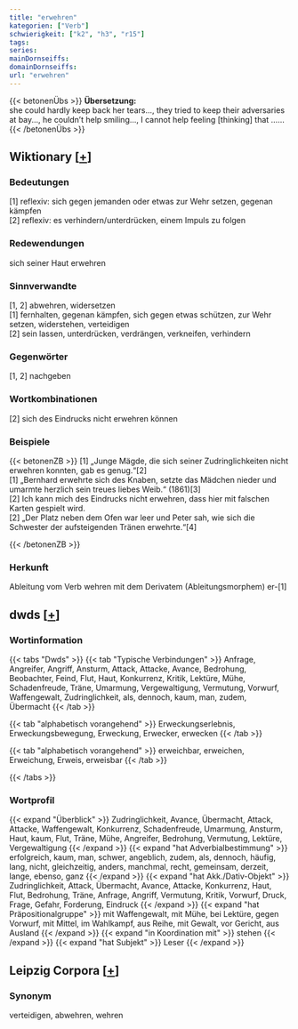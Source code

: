 ```yaml
---
title: "erwehren"
kategorien: ["Verb"]
schwierigkeit: ["k2", "h3", "r15"]
tags:
series:
mainDornseiffs:
domainDornseiffs:
url: "erwehren"
---
```


{{< betonenÜbs >}}
**Übersetzung:**  
she could hardly keep back her tears..., they tried to keep their adversaries at bay..., he couldn’t help smiling..., I cannot help feeling [thinking] that …...  
{{< /betonenÜbs >}}

## Wiktionary [[+](https://de.wiktionary.org/wiki/erwehren)]

### Bedeutungen
[1] reflexiv: sich gegen jemanden oder etwas zur Wehr setzen, gegenan kämpfen  
[2] reflexiv: es verhindern/unterdrücken, einem Impuls zu folgen  

### Redewendungen
sich seiner Haut erwehren  

### Sinnverwandte
[1, 2] abwehren, widersetzen  
[1] fernhalten, gegenan kämpfen, sich gegen etwas schützen, zur Wehr setzen, widerstehen, verteidigen  
[2] sein lassen, unterdrücken, verdrängen, verkneifen, verhindern  

### Gegenwörter
[1, 2] nachgeben  

### Wortkombinationen
[2] sich des Eindrucks nicht erwehren können  

### Beispiele
{{< betonenZB >}}
[1] „Junge Mägde, die sich seiner Zudringlichkeiten nicht erwehren konnten, gab es genug.“[2]  
[1] „Bernhard erwehrte sich des Knaben, setzte das Mädchen nieder und umarmte herzlich sein treues liebes Weib.“ (1861)[3]  
[2] Ich kann mich des Eindrucks nicht erwehren, dass hier mit falschen Karten gespielt wird.  
[2] „Der Platz neben dem Ofen war leer und Peter sah, wie sich die Schwester der aufsteigenden Tränen erwehrte.“[4]  

{{< /betonenZB >}}
### Herkunft
Ableitung vom Verb wehren mit dem Derivatem (Ableitungsmorphem) er-[1]  



## dwds [[+](https://www.dwds.de/wb/erwehren)]

### Wortinformation
{{< tabs "Dwds" >}}
{{< tab "Typische Verbindungen" >}}
Anfrage, Angreifer, Angriff, Ansturm, Attack, Attacke, Avance, Bedrohung, Beobachter, Feind, Flut, Haut, Konkurrenz, Kritik, Lektüre, Mühe, Schadenfreude, Träne, Umarmung, Vergewaltigung, Vermutung, Vorwurf, Waffengewalt, Zudringlichkeit, als, dennoch, kaum, man, zudem, Übermacht
{{< /tab >}}

{{< tab "alphabetisch vorangehend" >}}
Erweckungserlebnis, Erweckungsbewegung, Erweckung, Erwecker, erwecken
{{< /tab >}}

{{< tab "alphabetisch vorangehend" >}}
erweichbar, erweichen, Erweichung, Erweis, erweisbar
{{< /tab >}}

{{< /tabs >}}

### Wortprofil
{{< expand "Überblick" >}} Zudringlichkeit, Avance, Übermacht, Attack, Attacke, Waffengewalt, Konkurrenz, Schadenfreude, Umarmung, Ansturm, Haut, kaum, Flut, Träne, Mühe, Angreifer, Bedrohung, Vermutung, Lektüre, Vergewaltigung {{< /expand >}}
{{< expand "hat Adverbialbestimmung" >}} erfolgreich, kaum, man, schwer, angeblich, zudem, als, dennoch, häufig, lang, nicht, gleichzeitig, anders, manchmal, recht, gemeinsam, derzeit, lange, ebenso, ganz {{< /expand >}}
{{< expand "hat Akk./Dativ-Objekt" >}} Zudringlichkeit, Attack, Übermacht, Avance, Attacke, Konkurrenz, Haut, Flut, Bedrohung, Träne, Anfrage, Angriff, Vermutung, Kritik, Vorwurf, Druck, Frage, Gefahr, Forderung, Eindruck {{< /expand >}}
{{< expand "hat Präpositionalgruppe" >}} mit Waffengewalt, mit Mühe, bei Lektüre, gegen Vorwurf, mit Mittel, im Wahlkampf, aus Reihe, mit Gewalt, vor Gericht, aus Ausland {{< /expand >}}
{{< expand "in Koordination mit" >}} stehen {{< /expand >}}
{{< expand "hat Subjekt" >}} Leser {{< /expand >}}

## Leipzig Corpora [[+](https://corpora.uni-leipzig.de/en/res?word=erwehren&corpusId=deu_newscrawl-public_2018)]


### Synonym
verteidigen, abwehren, wehren

